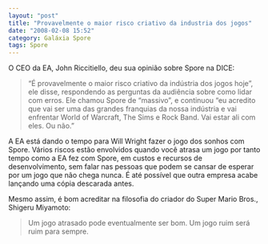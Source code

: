```yaml
---
layout: "post"
title: "Provavelmente o maior risco criativo da industria dos jogos"
date: "2008-02-08 15:52"
category: Galáxia Spore
tags: Spore
---
```

O CEO da EA, John Riccitiello, deu sua opinião sobre Spore na DICE:

> “É provavelmente o maior risco criativo da indústria dos jogos hoje”, ele disse, respondendo as perguntas da audiência sobre como lidar com erros. Ele chamou Spore de “massivo”, e continuou “eu acredito que vai ser uma das grandes franquias da nossa indústria e vai enfrentar World of Warcraft, The Sims e Rock Band. Vai estar ali com eles. Ou não.”

A EA está dando o tempo para Will Wright fazer o jogo dos sonhos com Spore. Vários riscos estão envolvidos quando você atrasa um jogo por tanto tempo como a EA fez com Spore, em custos e recursos de desenvolvimento, sem falar nas pessoas que podem se cansar de esperar por um jogo que não chega nunca. É até possível que outra empresa acabe lançando uma cópia descarada antes.

Mesmo assim, é bom acreditar na filosofia do criador do Super Mario Bros., Shigeru Miyamoto:

> Um jogo atrasado pode eventualmente ser bom. Um jogo ruim será ruim para sempre.
